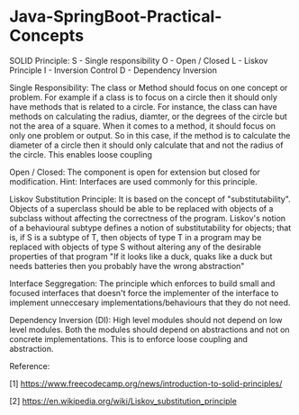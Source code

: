 # Java-SpringBoot-Practical-Concepts

SOLID Principle:
S - Single responsibility
O - Open / Closed
L - Liskov Principle
I - Inversion Control
D - Dependency Inversion

Single Responsibility: The class or Method should focus on one concept or problem. For example if a class is to focus on a circle then it should only have methods that is related to a circle. For instance, the class can have methods on calculating the radius, diamter, or the degrees of the circle but not the area of a square. When it comes to a method, it should focus on only one problem or output. So in this case, if the method is to calculate the diameter of a circle then it should only calculate that and not the radius of the circle. This enables loose coupling

Open / Closed: The component is open for extension but closed for modification. Hint: Interfaces are used commonly for this principle.

Liskov Substitution Principle: It is based on the concept of "substitutability". Objects of a superclass should be able to be replaced with objects of a subclass without affecting the correctness of the program. Liskov's notion of a behavioural subtype defines a notion of substitutability for objects; that is, if S is a subtype of T, then objects of type T in a program may be replaced with objects of type S without altering any of the desirable properties of that program
"If it looks like a duck, quaks like a duck but needs batteries then you probably have the wrong abstraction"

Interface Seggregation: The principle which enforces to build small and focused interfaces that doesn't force the implementer of the interface to implement unneccesary implementations/behaviours that they do not need.

Dependency Inversion (DI): High level modules should not depend on low level modules. Both the modules should depend on abstractions and not on concrete implementations. This is to enforce loose coupling and abstraction.

Reference:

[1] https://www.freecodecamp.org/news/introduction-to-solid-principles/

[2] https://en.wikipedia.org/wiki/Liskov_substitution_principle

